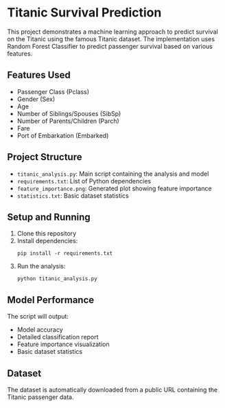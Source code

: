 # Titanic Survival Prediction

This project demonstrates a machine learning approach to predict survival on the Titanic using the famous Titanic dataset. The implementation uses Random Forest Classifier to predict passenger survival based on various features.

## Features Used
- Passenger Class (Pclass)
- Gender (Sex)
- Age
- Number of Siblings/Spouses (SibSp)
- Number of Parents/Children (Parch)
- Fare
- Port of Embarkation (Embarked)

## Project Structure
- `titanic_analysis.py`: Main script containing the analysis and model
- `requirements.txt`: List of Python dependencies
- `feature_importance.png`: Generated plot showing feature importance
- `statistics.txt`: Basic dataset statistics

## Setup and Running
1. Clone this repository
2. Install dependencies:
   ```
   pip install -r requirements.txt
   ```
3. Run the analysis:
   ```
   python titanic_analysis.py
   ```

## Model Performance
The script will output:
- Model accuracy
- Detailed classification report
- Feature importance visualization
- Basic dataset statistics

## Dataset
The dataset is automatically downloaded from a public URL containing the Titanic passenger data.
